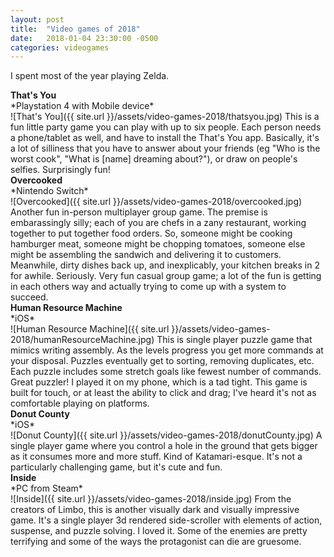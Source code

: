 ```yaml
---
layout: post
title:  "Video games of 2018"
date:   2018-01-04 23:30:00 -0500
categories: videogames
---
```


I spent most of the year playing Zelda.

<h4 style="margin:0;">That's You</h4>
*Playstation 4 with Mobile device*<br/>
![That's You]({{ site.url }}/assets/video-games-2018/thatsyou.jpg)
This is a fun little party game you can play with up to six people. Each person needs a phone/tablet as well, and have to install the That's You app. Basically, it's a lot of silliness that you have to answer about your friends (eg "Who is the worst cook", "What is [name] dreaming about?"), or draw on people's selfies. Surprisingly fun!

<h4 style="margin:0;">Overcooked</h4>
*Nintendo Switch*<br/>
![Overcooked]({{ site.url }}/assets/video-games-2018/overcooked.jpg)
Another fun in-person multiplayer group game. The premise is embarassingly silly; each of you are chefs in a zany restaurant, working together to put together food orders. So, someone might be cooking hamburger meat, someone might be chopping tomatoes, someone else might be assembling the sandwich and delivering it to customers. Meanwhile, dirty dishes back up, and inexplicably, your kitchen breaks in 2 for awhile. Seriously. Very fun casual group game; a lot of the fun is getting in each others way and actually trying to come up with a system to succeed.

<h4 style="margin:0;">Human Resource Machine</h4>
*iOS*<br/>
![Human Resource Machine]({{ site.url }}/assets/video-games-2018/humanResourceMachine.jpg)
This is single player puzzle game that mimics writing assembly. As the levels progress you get more commands at your disposal. Puzzles eventually get to sorting, removing duplicates, etc. Each puzzle includes some stretch goals like fewest number of commands. Great puzzler! I played it on my phone, which is a tad tight. This game is built for touch, or at least the ability to click and drag; I've heard it's not as comfortable playing on platforms.

<h4 style="margin:0;">Donut County</h4>
*iOS*<br/>
![Donut County]({{ site.url }}/assets/video-games-2018/donutCounty.jpg)
A single player game where you control a hole in the ground that gets bigger as it consumes more and more stuff. Kind of Katamari-esque. It's not a particularly challenging game, but it's cute and fun.

<h4 style="margin:0;">Inside</h4>
*PC from Steam*<br/>
![Inside]({{ site.url }}/assets/video-games-2018/inside.jpg)
From the creators of Limbo, this is another visually dark and visually impressive game. It's a single player 3d rendered side-scroller with elements of action, suspense, and puzzle solving. I loved it. Some of the enemies are pretty terrifying and some of the ways the protagonist can die are gruesome.
